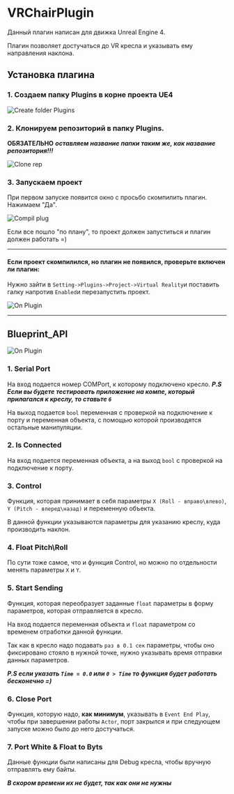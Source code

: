 # VRChairPlugin
Данный плагин написан для движка Unreal Engine 4.

Плагин позволяет достучаться до VR кресла и указывать ему направления наклона.


## Установка плагина
### 1. Создаем папку Plugins в корне проекта UE4

![Create folder Plugins](https://c.radikal.ru/c14/1804/a3/e832badd495a.png)

### 2. Клонируем репозиторий в папку Plugins.

**ОБЯЗАТЕЛЬНО** ***оставляем название папки таким же, как название репозитория!!!***

![Clone rep](https://c.radikal.ru/c41/1804/9b/07e2dae7d3a0.png)

### 3. Запускаем проект

При первом запуске появится окно с просьбо скомпилить плагин. Нажимаем "Да".

![Compil plug](https://d.radikal.ru/d37/1804/75/5f52d46cb5b7.png)

Если все пошло "по плану", то проект должен запуститься и плагин должен работать =)
*******************************************************************************
#### Если проект скомпилился, но плагин не появился, проверьте включен ли плагин:

Нужно зайти в `Setting->Plugins->Project->Virtual Reality`и поставить галку напротив `Enabled`и перезапустить проект.

![On Plugin](https://c.radikal.ru/c16/1804/12/25b2f9743e1c.png)

*************************************************************

## Blueprint_API

![On Plugin](https://c.radikal.ru/c35/1804/a0/57fafddd6ee8.png)

### 1. Serial Port

На вход подается номер COMPort, к которому подключено кресло.
***P.S Если вы будете тестировать приложение на компе, который прилагался к креслу, то ставьте `6`***

На выход подается `bool` переменная с проверкой на подключение к порту и переменная объекта, с помощью которой производятся остальные манипуляции.

### 2. Is Connected

На вход подается переменная объекта, а на выход `bool` с проверкой на подключение к порту.

### 3. Control

Функция, которая принимает в себя параметры `X (Roll - вправо\влево)`, `Y (Pitch - вперед\назад)` и переменную объекта.

В данной функции указываются параметры для указанию креслу, куда производить наклон.

### 4. Float Pitch\Roll

По сути тоже самое, что и функция Control, но можно по отдельности менять параметры `X` и `Y`.

### 5. Start Sending

Функция, которая переобразует заданные `float` параметры в форму параметров, которая отправляется в кресло.

На вход подается переменная объекта и `float` параметром со временем отработки данной функции.

Так как в кресло надо подавать `раз в 0.1 сек` параметры, чтобы оно фиксировано стояло в нужной точке, нужно указывать время отправки данных параметров.

***P.S если указать `Time = 0.0` или `0 > Time` то функция будет работать бесконечно =)***

### 6. Close Port

Функция, которую надо, **как минимум**, указывать в `Event End Play`, чтобы при завершении работы `Actor`, порт закрылся и при следующем запуске можно было до него достучаться.

### 7. Port White & Float to Byts

Данные функции были написаны для Debug кресла, чтобы вручную отправлять ему байты.

***В скором времени их не будет, так как они не нужны***

